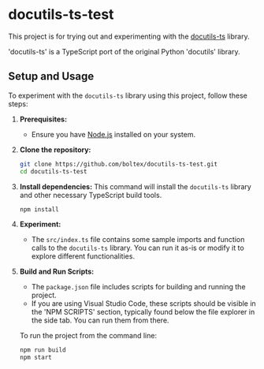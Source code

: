 # docutils-ts-test

This project is for trying out and experimenting with the [docutils-ts](https://github.com/boltex/docutils-ts) library.

'docutils-ts' is a TypeScript port of the original Python 'docutils' library.

## Setup and Usage

To experiment with the `docutils-ts` library using this project, follow these steps:

1.  **Prerequisites:**

    - Ensure you have [Node.js](https://nodejs.org/) installed on your system.

2.  **Clone the repository:**

    ```bash
    git clone https://github.com/boltex/docutils-ts-test.git
    cd docutils-ts-test
    ```

3.  **Install dependencies:** This command will install the `docutils-ts` library and other necessary TypeScript build tools.

    ```bash
    npm install
    ```

4.  **Experiment:**

    - The `src/index.ts` file contains some sample imports and function calls to the `docutils-ts` library. You can run it as-is or modify it to explore different functionalities.

5.  **Build and Run Scripts:**

    - The `package.json` file includes scripts for building and running the project.
    - If you are using Visual Studio Code, these scripts should be visible in the 'NPM SCRIPTS' section, typically found below the file explorer in the side tab. You can run them from there.

    To run the project from the command line:

    ```bash
    npm run build
    npm start
    ```
